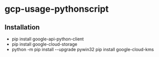 # gcp-usage-pythonscript

## Installation

- pip install google-api-python-client
- pip install google-cloud-storage
- python -m pip install --upgrade pywin32
  pip install google-cloud-kms
